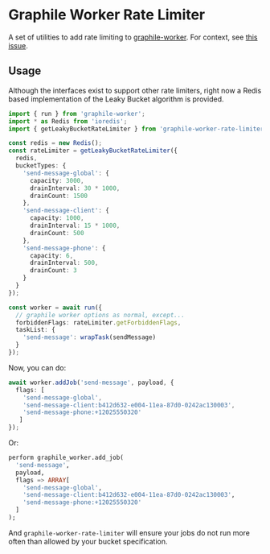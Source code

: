 # Graphile Worker Rate Limiter

A set of utilities to add rate limiting to [graphile-worker](https://github.com/graphile/worker/). For context, see [this issue](https://github.com/graphile/worker/issues/118).

## Usage

Although the interfaces exist to support other rate limiters, right now a Redis based implementation of the Leaky Bucket algorithm is provided.

```typescript
import { run } from 'graphile-worker';
import * as Redis from 'ioredis';
import { getLeakyBucketRateLimiter } from 'graphile-worker-rate-limiter';

const redis = new Redis();
const rateLimiter = getLeakyBucketRateLimiter({
  redis,
  bucketTypes: {
    'send-message-global': {
      capacity: 3000,
      drainInterval: 30 * 1000,
      drainCount: 1500
    },
    'send-message-client': {
      capacity: 1000,
      drainInterval: 15 * 1000,
      drainCount: 500
    },
    'send-message-phone': {
      capacity: 6,
      drainInterval: 500,
      drainCount: 3
    }
  }
});

const worker = await run({
  // graphile worker options as normal, except...
  forbiddenFlags: rateLimiter.getForbiddenFlags,
  taskList: {
    'send-message': wrapTask(sendMessage)
  }
});
```

Now, you can do:
```typescript
await worker.addJob('send-message', payload, { 
  flags: [
    'send-message-global',
    'send-message-client:b412d632-e004-11ea-87d0-0242ac130003',
    'send-message-phone:+12025550320'
   ] 
});
```

Or:

```sql
perform graphile_worker.add_job(
  'send-message',
  payload,
  flags => ARRAY[
    'send-message-global',
    'send-message-client:b412d632-e004-11ea-87d0-0242ac130003',
    'send-message-phone:+12025550320'
  ]
);
```

And `graphile-worker-rate-limiter` will ensure your jobs do not run more often than allowed by your bucket specification.
